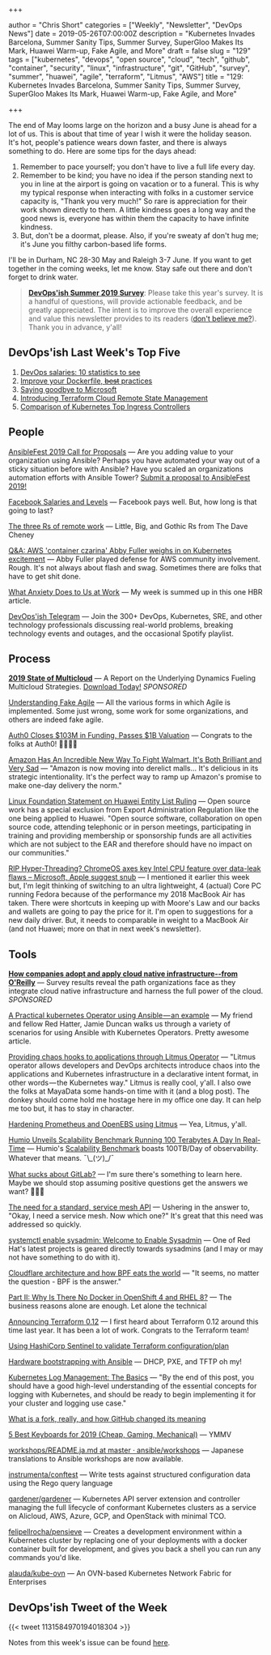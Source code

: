 +++

author = "Chris Short"
categories = ["Weekly", "Newsletter", "DevOps News"]
date = 2019-05-26T07:00:00Z
description = "Kubernetes Invades Barcelona, Summer Sanity Tips, Summer Survey, SuperGloo Makes Its Mark, Huawei Warm-up, Fake Agile, and More"
draft = false
slug = "129"
tags = ["kubernetes", "devops", "open source", "cloud", "tech", "github", "container", "security", "linux", "infrastructure", "git", "GitHub", "survey", "summer", "huawei", "agile", "terraform", "Litmus", "AWS"]
title = "129: Kubernetes Invades Barcelona, Summer Sanity Tips, Summer Survey, SuperGloo Makes Its Mark, Huawei Warm-up, Fake Agile, and More"

+++

The end of May looms large on the horizon and a busy June is ahead for a lot of us. This is about that time of year I wish it were the holiday season. It's hot, people's patience wears down faster, and there is always something to do. Here are some tips for the days ahead:

1. Remember to pace yourself; you don't have to live a full life every day.
2. Remember to be kind; you have no idea if the person standing next to you in line at the airport is going on vacation or to a funeral. This is why my typical response when interacting with folks in a customer service capacity is, "Thank you very much!" So rare is appreciation for their work shown directly to them. A little kindness goes a long way and the good news is, everyone has within them the capacity to have infinite kindness.
3. But, don't be a doormat, please. Also, if you're sweaty af don't hug me; it's June you filthy carbon-based life forms.

I'll be in Durham, NC 28-30 May and Raleigh 3-7 June. If you want to get together in the coming weeks, let me know. Stay safe out there and don't forget to drink water.

> [**DevOps'ish Summer 2019 Survey**](https://devopsi.sh/survey): Please take this year's survey. It is a handful of questions, will provide actionable feedback, and be greatly appreciated. The intent is to improve the overall experience and value this newsletter provides to its readers ([don't believe me?](https://devopsish.com/088/)). Thank you in advance, y'all!

## DevOps'ish Last Week's Top Five

1. [DevOps salaries: 10 statistics to see](https://enterprisersproject.com/article/2019/5/devops-jobs-salaries-10-statistics)
1. [Improve your Dockerfile, ~~best~~ practices](https://dev.to/azure/improve-your-dockerfile-best-practices-5ll)
1. [Saying goodbye to Microsoft](https://medium.com/@alicjaes/saying-goodbye-to-microsoft-bb5db8662656)
1. [Introducing Terraform Cloud Remote State Management](https://www.hashicorp.com/blog/introducing-terraform-cloud-remote-state-management)
1. [Comparison of Kubernetes Top Ingress Controllers](https://caylent.com/kubernetes-top-ingress-controllers/)

## People

[AnsibleFest 2019 Call for Proposals](https://ansiblefest2019.eventpoint.com/cfp/?utm_source=devopsish) — Are you adding value to your organization using Ansible? Perhaps you have automated your way out of a sticky situation before with Ansible? Have you scaled an organizations automation efforts with Ansible Tower? [Submit a proposal to AnsibleFest 2019!](https://ansiblefest2019.eventpoint.com/cfp/?utm_source=devopsish)

[Facebook Salaries and Levels](https://www.levels.fyi/salary/Facebook/) — Facebook pays well. But, how long is that going to last?

[The three Rs of remote work](https://dave.cheney.net/2019/05/19/the-three-rs-of-remote-work) — Little, Big, and Gothic Rs from The Dave Cheney

[Q&A: AWS 'container czarina' Abby Fuller weighs in on Kubernetes excitement](https://siliconangle.com/2019/05/21/qa-amazon-container-czarina-weighs-kubernetes-excitement-kubeconeu/) — Abby Fuller played defense for AWS community involvement. Rough. It's not always about flash and swag. Sometimes there are folks that have to get shit done.

[What Anxiety Does to Us at Work](https://hbr.org/2019/05/what-anxiety-does-to-us-at-work) — My week is summed up in this one HBR article.

[DevOps'ish Telegram](https://devopsi.sh/telegram) — Join the 300+ DevOps, Kubernetes, SRE, and other technology professionals discussing real-world problems, breaking technology events and outages, and the occasional Spotify playlist.

## Process

[**2019 State of Multicloud**](https://turbonomic.com/state-of-multicloud/?utm_campaign=7012o000001oRz6AAE) — A Report on the Underlying Dynamics Fueling Multicloud Strategies. [Download Today!](https://turbonomic.com/state-of-multicloud/?utm_campaign=7012o000001oRz6AAE) *SPONSORED*

[Understanding Fake Agile](https://www.forbes.com/sites/stevedenning/2019/05/23/understanding-fake-agile/#1b2af1d44bbe) — All the various forms in which Agile is implemented. Some just wrong, some work for some organizations, and others are indeed fake agile.

[Auth0 Closes $103M in Funding, Passes $1B Valuation](https://auth0.com/blog/auth0-closes-103m-in-funding-passes-1b-valuation/) — Congrats to the folks at Auth0! 👏🎉🍾🥂

[Amazon Has An Incredible New Way To Fight Walmart. It's Both Brilliant and Very Sad](https://www.inc.com/chris-matyszczyk/amazon-new-way-to-fight-walmart-its-both-brilliant-very-sad.html) — "Amazon is now moving into derelict malls... It's delicious in its strategic intentionality. It's the perfect way to ramp up Amazon's promise to make one-day delivery the norm."

[Linux Foundation Statement on Huawei Entity List Ruling](https://www.linuxfoundation.org/blog/2019/05/linux-foundation-statement-on-huawei-entity-list-ruling/) — Open source work has a special exclusion from Export Administration Regulation like the one being applied to Huawei. "Open source software, collaboration on open source code, attending telephonic or in person meetings, participating in training and providing membership or sponsorship funds are all activities which are not subject to the EAR and therefore should have no impact on our communities."

[RIP Hyper-Threading? ChromeOS axes key Intel CPU feature over data-leak flaws – Microsoft, Apple suggest snub](https://www.theregister.co.uk/2019/05/14/intel_hyper_threading_mitigations/) — I mentioned it earlier this week but, I'm legit thinking of switching to an ultra lightweight, 4 (actual) Core PC running Fedora because of the performance my 2018 MacBook Air has taken. There were shortcuts in keeping up with Moore's Law and our backs and wallets are going to pay the price for it. I'm open to suggestions for a new daily driver. But, it needs to comparable in weight to a MacBook Air (and not Huawei; more on that in next week's newsletter).

## Tools

[**How companies adopt and apply cloud native infrastructure--from O'Reilly**](https://www.oreilly.com/pub/cpc/224549) — Survey results reveal the path organizations face as they integrate cloud native infrastructure and harness the full power of the cloud. *SPONSORED*

[A Practical kubernetes Operator using Ansible — an example](https://itnext.io/a-practical-kubernetes-operator-using-ansible-an-example-d3a9d3674d5b) — My friend and fellow Red Hatter, Jamie Duncan walks us through a variety of scenarios for using Ansible with Kubernetes Operators. Pretty awesome article.

[Providing chaos hooks to applications through Litmus Operator](https://medium.com/mayadata/litmus-chaos-operator-the-whys-hows-10a4519ad864) — "Litmus operator allows developers and DevOps architects introduce chaos into the applications and Kubernetes infrastructure in a declarative intent format, in other words — the Kubernetes way." Litmus is really cool, y'all. I also owe the folks at MayaData some hands-on time with it (and a blog post). The donkey should come hold me hostage here in my office one day. It can help me too but, it has to stay in character.

[Hardening Prometheus and OpenEBS using Litmus](https://medium.com/mayadata/hardening-prometheus-and-openebs-using-litmus-143db2af59fb) — Yea, Litmus, y'all.

[Humio Unveils Scalability Benchmark Running 100 Terabytes A Day In Real-Time](https://finance.yahoo.com/news/humio-unveils-scalability-benchmark-running-070000942.html) — Humio's [Scalability Benchmark](https://info.humio.com/scalability-benchmark) boasts 100TB/Day of observability. Whatever that means. ¯\\\_(ツ)\_/¯

[What sucks about GitLab?](https://www.reddit.com/r/devops/comments/br4vui/what_sucks_about_gitlab/) — I'm sure there's something to learn here. Maybe we should stop assuming positive questions get the answers we want? 🤔🤔🤔

[The need for a standard, service mesh API](https://medium.com/solo-io/the-need-for-a-standard-service-mesh-api-d89be65f8fb3) — Ushering in the answer to, "Okay, I need a service mesh. Now which one?" It's great that this need was addressed so quickly.

[systemctl enable sysadmin: Welcome to Enable Sysadmin](https://www.redhat.com/sysadmin/welcome) — One of Red Hat's latest projects is geared directly towards sysadmins (and I may or may not have something to do with it).

[Cloudflare architecture and how BPF eats the world](https://blog.cloudflare.com/cloudflare-architecture-and-how-bpf-eats-the-world/) — "It seems, no matter the question - BPF is the answer."

[Part II: Why Is There No Docker in OpenShift 4 and RHEL 8?](http://crunchtools.com/why-no-docker/) — The business reasons alone are enough. Let alone the technical

[Announcing Terraform 0.12](https://www.hashicorp.com/blog/announcing-terraform-0-12) — I first heard about Terraform 0.12 around this time last year. It has been a lot of work. Congrats to the Terraform team!

[Using HashiCorp Sentinel to validate Terraform configuration/plan](https://atodorov.me/2019/05/23/using-hashicorp-sentinel-to-validate-terraform-configuration/plan/)

[Hardware bootstrapping with Ansible](https://opensource.com/article/19/5/hardware-bootstrapping-ansible) — DHCP, PXE, and TFTP oh my!

[Kubernetes Log Management: The Basics](https://www.bluematador.com/blog/kubernetes-log-management-the-basics) — "By the end of this post, you should have a good high-level understanding of the essential concepts for logging with Kubernetes, and should be ready to begin implementing it for your cluster and logging use case."

[What is a fork, really, and how GitHub changed its meaning](https://drewdevault.com/2019/05/24/What-is-a-fork.html)

[5 Best Keyboards for 2019 (Cheap, Gaming, Mechanical)](https://www.wired.com/gallery/best-keyboards/) — YMMV

[workshops/README.ja.md at master · ansible/workshops](https://github.com/ansible/workshops/blob/master/exercises/ansible_f5/1.0-explore/README.ja.md) — Japanese translations to Ansible workshops are now available.

[instrumenta/conftest](https://github.com/instrumenta/conftest) — Write tests against structured configuration data using the Rego query language

[gardener/gardener](https://github.com/gardener/gardener) — Kubernetes API server extension and controller managing the full lifecycle of conformant Kubernetes clusters as a service on Alicloud, AWS, Azure, GCP, and OpenStack with minimal TCO.

[felipellrocha/pensieve](https://github.com/felipellrocha/pensieve) — Creates a development environment within a Kubernetes cluster by replacing one of your deployments with a docker container built for development, and gives you back a shell you can run any commands you'd like.

[alauda/kube-ovn](https://github.com/alauda/kube-ovn) — An OVN-based Kubernetes Network Fabric for Enterprises

## DevOps'ish Tweet of the Week

{{< tweet 1131584970194018304 >}}

Notes from this week's issue can be found [here](./notes/).

